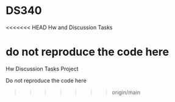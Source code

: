 # DS340
<<<<<<< HEAD
Hw and Discussion Tasks


do not reproduce the code here
=======
Hw  Discussion Tasks Project 

Do not reproduce the code here
>>>>>>> origin/main
